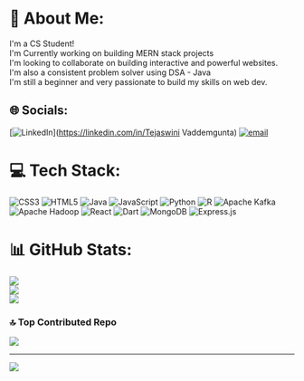 # 💫 About Me:
I'm a CS Student!<br>I'm Currently working on building MERN stack projects<br>I'm looking to collaborate on building interactive and powerful websites.<br>I'm also a consistent problem solver using DSA - Java<br>I'm still a beginner and very passionate to build my skills on web dev.<br>


## 🌐 Socials:
[![LinkedIn](https://img.shields.io/badge/LinkedIn-%230077B5.svg?logo=linkedin&logoColor=white)](https://linkedin.com/in/Tejaswini Vaddemgunta) [![email](https://img.shields.io/badge/Email-D14836?logo=gmail&logoColor=white)](mailto:tejaswini.v317@gmail.com) 

# 💻 Tech Stack:
![CSS3](https://img.shields.io/badge/css3-%231572B6.svg?style=for-the-badge&logo=css3&logoColor=white) ![HTML5](https://img.shields.io/badge/html5-%23E34F26.svg?style=for-the-badge&logo=html5&logoColor=white) ![Java](https://img.shields.io/badge/java-%23ED8B00.svg?style=for-the-badge&logo=openjdk&logoColor=white) ![JavaScript](https://img.shields.io/badge/javascript-%23323330.svg?style=for-the-badge&logo=javascript&logoColor=%23F7DF1E) ![Python](https://img.shields.io/badge/python-3670A0?style=for-the-badge&logo=python&logoColor=ffdd54) ![R](https://img.shields.io/badge/r-%23276DC3.svg?style=for-the-badge&logo=r&logoColor=white) ![Apache Kafka](https://img.shields.io/badge/Apache%20Kafka-000?style=for-the-badge&logo=apachekafka) ![Apache Hadoop](https://img.shields.io/badge/Apache%20Hadoop-66CCFF?style=for-the-badge&logo=apachehadoop&logoColor=black) ![React](https://img.shields.io/badge/react-%2320232a.svg?style=for-the-badge&logo=react&logoColor=%2361DAFB) ![Dart](https://img.shields.io/badge/dart-%230175C2.svg?style=for-the-badge&logo=dart&logoColor=white) ![MongoDB](https://img.shields.io/badge/MongoDB-%234ea94b.svg?style=for-the-badge&logo=mongodb&logoColor=white) ![Express.js](https://img.shields.io/badge/express.js-%23404d59.svg?style=for-the-badge&logo=express&logoColor=%2361DAFB)
# 📊 GitHub Stats:
![](https://github-readme-stats.vercel.app/api?username=Tejaswini1734&theme=dark&hide_border=false&include_all_commits=false&count_private=false)<br/>
![](https://nirzak-streak-stats.vercel.app/?user=Tejaswini1734&theme=dark&hide_border=false)<br/>
![](https://github-readme-stats.vercel.app/api/top-langs/?username=Tejaswini1734&theme=dark&hide_border=false&include_all_commits=false&count_private=false&layout=compact)

### 🔝 Top Contributed Repo
![](https://github-contributor-stats.vercel.app/api?username=Tejaswini1734&limit=5&theme=dark&combine_all_yearly_contributions=true)

---
[![](https://visitcount.itsvg.in/api?id=Tejaswini1734&icon=0&color=0)](https://visitcount.itsvg.in)

<!-- Proudly created with GPRM ( https://gprm.itsvg.in ) -->
